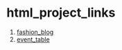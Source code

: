 # html_project_links

1. [fashion_blog](https://fashion-blog35.netlify.app)
1. [event_table](https://event-table35.netlify.app)
